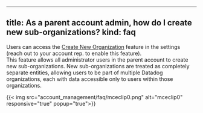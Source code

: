 
---
title: As a parent account admin, how do I create new sub-organizations?
kind: faq
---

Users can access the [Create New Organization][1] feature in the settings (reach out to your account rep. to enable this feature).  
This feature allows all administrator users in the parent account to create new sub-organizations. New sub-organizations are treated as completely separate entities, allowing users to be part of multiple Datadog organizations, each with data accessible only to users within those organizations.

{{< img src="account_management/faq/mceclip0.png" alt="mceclip0" responsive="true" popup="true">}}

[1]: /account_management/multi_organization